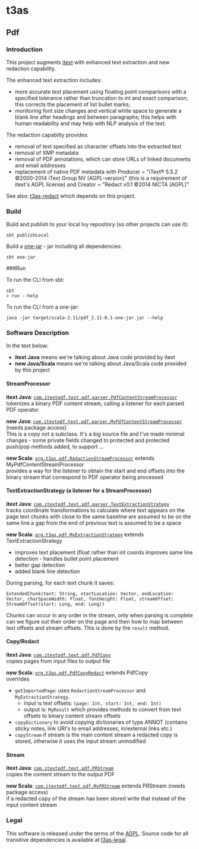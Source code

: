 # t3as

## Pdf

### Introduction

This project augments [itext](http://itextpdf.com/) with enhanced text extraction and new
redaction capability.

The enhanced text extraction includes:
- more accurate text placement using floating point comparisons with a specified tolerance rather than truncation to int and exact comparison; this corrects the placement of list bullet marks;
- monitoring font size changes and vertical white space to generate a blank line after headings and between paragraphs; this helps with human readability and may help with NLP analysis of the text.

The redaction capabilty provides:
- removal of text specified as character offsets into the extracted text
- removal of XMP metadata
- removal of PDF annotations, which can store URLs of linked documents and email addresses
- replacement of native PDF metadata with Producer = "iText® 5.5.2 ©2000-2014 iText Group NV (AGPL-version)" (this is a requirement of itext's AGPL license) and Creator = "Redact v0.1 ©2014 NICTA (AGPL)"

See also: [t3as-redact](https://github.com/NICTA/t3as-redact) which depends on this project.

### Build
 
 Build and publish to your local Ivy repository (so other projects can use it):
 
    sbt publishLocal

Build a [one-jar](http://one-jar.sourceforge.net/) - jar including all dependencies:

    sbt one-jar

###Run

To run the CLI from sbt:

    sbt
    > run --help
    
To run the CLI from a one-jar:

    java -jar target/scala-2.11/pdf_2.11-0.1-one-jar.jar --help

### Software Description

In the text below:
 - **itext Java** means we're talking about Java code provided by itext
 - **new Java/Scala** means we're talking about Java/Scala code provided by this project 

#### StreamProcessor
**itext Java**: [`com.itextpdf.text.pdf.parser.PdfContentStreamProcessor`](http://api.itextpdf.com/itext/com/itextpdf/text/pdf/parser/PdfContentStreamProcessor.html)
<br>tokenizes a binary PDF content stream, calling a listener for each parsed PDF operator

**new Java**: [`com.itextpdf.text.pdf.parser.MyPdfContentStreamProcessor`](https://github.com/NICTA/t3as-pdf/blob/master/src/main/java/com/itextpdf/text/pdf/parser/MyPdfContentStreamProcessor.java)
(needs package access)
<br>This is a copy not a subclass. It's a big source file and I've made minimal changes - some private fields changed to protected and protected push/pop methods added, to support …

**new Scala**: [`org.t3as.pdf.RedactionStreamProcessor`](https://github.com/NICTA/t3as-pdf/blob/master/src/main/scala/org/t3as/pdf/RedactionStreamProcessor.scala) extends MyPdfContentStreamProcessor
<br>provides a way for the listener to obtain the start and end offsets into the binary stream that correspond to PDF operator being processed

#### TextExtractionStrategy (a listener for a StreamProcessor)
**itext Java**: [`com.itextpdf.text.pdf.parser.TextExtractionStrategy`](http://api.itextpdf.com/itext/com/itextpdf/text/pdf/parser/TextExtractionStrategy.html)
<br>tracks coordinate transformations to calculate where text appears on the page
text chunks with close to the same baseline are assumed to be on the same line
a gap from the end of previous text is assumed to be a space

**new Scala**: [`org.t3as.pdf.MyExtractionStrategy`](https://github.com/NICTA/t3as-pdf/blob/master/src/main/scala/org/t3as/pdf/MyExtractionStrategy.scala) extends TextExtractionStrategy
 - improves text placement (float rather than int coords improves same line detection  - handles bullet point placement
 - better gap detection
 - added blank line detection

During parsing, for each text chunk it saves:

    ExtendedChunk(text: String, startLocation: Vector, endLocation: Vector, charSpaceWidth: Float, fontHeight: Float, streamOffset: StreamOffset(start: Long, end: Long))

Chunks can occur in any order in the stream, only when parsing is complete can we figure out their order on the page and then how to map between text offsets and stream offsets. This is done by the `result` method.

#### Copy/Redact
**itext Java**: [`com.itextpdf.text.pdf.PdfCopy`](http://api.itextpdf.com/itext/com/itextpdf/text/pdf/PdfCopy.html)
<br>copies pages from input files to output file

**new Scala**: [`org.t3as.pdf.PdfCopyRedact`](https://github.com/NICTA/t3as-pdf/blob/master/src/main/scala/org/t3as/pdf/PdfCopyRedact.scala) extends PdfCopy
<br>overrides
 - `getImportedPage`: uses `RedactionStreamProcessor` and `MyExtractionStrategy`.
   * input is text offsets: `(page: Int, start: Int, end: Int)`
   * output is: `MyResult` which provides methods to convert from text offsets to binary content stream offsets
 -  `copyDictionary` to avoid copying dictionaries of type ANNOT (contains sticky notes, link URI's to email addresses, in/external links etc.)
 - `copyStream` if stream is the main content stream a redacted copy is stored, otherwise it uses the input stream unmodified

#### Stream
**itext Java**: [`com.itextpdf.text.pdf.PRStream`](http://api.itextpdf.com/itext/com/itextpdf/text/pdf/PRStream.html)
<br>copies the content stream to the output PDF

**new Scala**: [`com.itextpdf.text.pdf.MyPRStream`](https://github.com/NICTA/t3as-pdf/blob/master/src/main/scala/com/itextpdf/text/pdf/MyPRStream.scala) extends PRStream
(needs package access)
<br>if a redacted copy of the stream has been stored write that instead of the input content stream

### Legal

This software is released under the terms of the [AGPL](http://www.gnu.org/licenses/agpl-3.0.en.html). Source code for all transitive dependencies is available at [t3as-legal](https://github.com/NICTA/t3as-legal).

